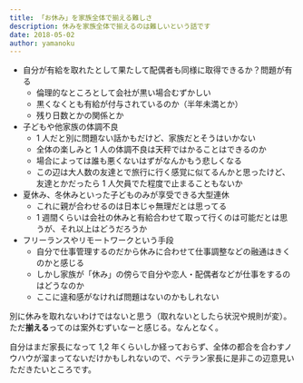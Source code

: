 ```yaml
---
title: 「お休み」を家族全体で揃える難しさ
description: 休みを家族全体で揃えるのは難しいという話です
date: 2018-05-02
author: yamanoku
---
```


- 自分が有給を取れたとして果たして配偶者も同様に取得できるか？問題が有る
  - 倫理的なところとして会社が黒い場合むずかしい
  - 黒くなくとも有給が付与されているのか（半年未満とか）
  - 残り日数とかの関係とか
- 子どもや他家族の体調不良
  - 1 人だと別に問題ない話かもだけど、家族だとそうはいかない
  - 全体の楽しみと 1 人の体調不良は天秤ではかることはできるのか
  - 場合によっては誰も悪くないはずがなんかもう悲しくなる
  - この辺は大人数の友達とで旅行に行く感覚に似てるんかと思ったけど、友達とかだったら 1 人欠員でた程度で止まることもないか
- 夏休み、冬休みといった子どものみが享受できる大型連休
  - これに親が合わせるのは日本じゃ無理だとは思ってる
  - 1 週間くらいは会社の休みと有給合わせて取って行くのは可能だとは思うが、それ以上はどうだろうか
- フリーランスやリモートワークという手段
  - 自分で仕事管理するのだから休みに合わせて仕事調整などの融通はきくのかと感じる
  - しかし家族が「休み」の傍らで自分や恋人・配偶者などが仕事をするのはどうなのか
  - ここに違和感がなければ問題はないのかもしれない

別に休みを取れないわけではないと思う（取れないとしたら状況や規則が変）。ただ**揃える**ってのは案外むずいなーと感じる。なんとなく。

自分はまだ家長になって 1,2 年くらいしか経っておらず、全体の都合を合わすノウハウが溜まってないだけかもしれないので、ベテラン家長に是非この辺意見いただきたいところです。
